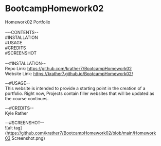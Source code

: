# BootcampHomework02
Homework02 Portfolio<br>
<br>
---CONTENTS--<br>
#INSTALLATION<br>
#USAGE<br>
#CREDITS<br>
#SCREENSHOT<br>
<br>
--#INSTALLATION--<br>
Repo Link:    https://github.com/krather7/BootcampHomework02<br>
Website Link: https://krather7.github.io/BootcampHomework02/<br>

--#USAGE--<br>
This website is intended to provide a starting point in the creation of a portfolio.  Right now, Projects contain filler websites that will be updated as the course continues.<br>

--#CREDITS--<br>
Kyle Rather<br>

 --#SCREENSHOT--<br>
![alt tag](https://github.com/krather7/BootcampHomework02/blob/main/Homework03 Screenshot.png)
